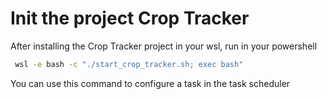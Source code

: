 # Init the project Crop Tracker
After installing the Crop Tracker project in your wsl, run in your powershell
```bash
 wsl -e bash -c "./start_crop_tracker.sh; exec bash"
```

You can use this command to configure a task in the task scheduler


